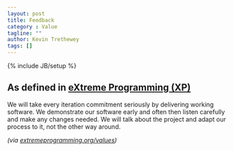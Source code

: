 ```yaml
---
layout: post
title: Feedback
category : Value
tagline: ""
author: Kevin Trethewey
tags: []
---
```

{% include JB/setup %}

## As defined in [eXtreme Programming (XP)](/Prototype/XP/)
We will take every iteration commitment seriously by delivering working software. We demonstrate our software early and often then listen carefully and make any changes needed. We will talk about the project and adapt our process to it, not the other way around.

*(via [extremeprogramming.org/values](http://www.extremeprogramming.org/values.html))*
